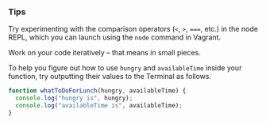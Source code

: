 ### Tips

Try experimenting with the comparison operators (`<`, `>`, `===`, etc.) in the node REPL, which you can launch using the `node` command in Vagrant.

Work on your code iteratively – that means in small pieces. 

To help you figure out how to use `hungry` and `availableTime` inside your function, try outputting their values to the Terminal as follows.

```Javascript
function whatToDoForLunch(hungry, availableTime) {
  console.log("hungry is", hungry);
  console.log("availableTime is", availableTime);
}
```

